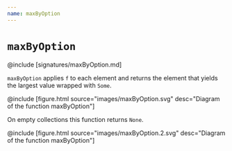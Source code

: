 ```yaml
---
name: maxByOption
---
```


# `maxByOption`

@include [signatures/maxByOption.md]

`maxByOption` applies `f` to each element and returns the element that yields the largest value wrapped with `Some`.

@include [figure.html source="images/maxByOption.svg" desc="Diagram of the function maxByOption"]

On empty collections this function returns `None`.

@include [figure.html source="images/maxByOption.2.svg" desc="Diagram of the function maxByOption"]
